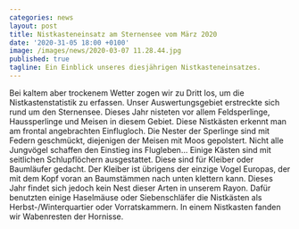 ```yaml
---
categories: news
layout: post
title: Nistkasteneinsatz am Sternensee vom März 2020
date: '2020-31-05 18:00 +0100'
image: /images/news/2020-03-07 11.28.44.jpg
published: true
tagline: Ein Einblick unseres diesjährigen Nistkasteneinsatzes. 
---
```


Bei kaltem aber trockenem Wetter zogen wir zu Dritt los, um die Nistkastenstatistik zu
erfassen. Unser Auswertungsgebiet erstreckte sich rund um den Sternensee. Dieses Jahr
nisteten vor allem Feldsperlinge, Haussperlinge und Meisen in diesem Gebiet. Diese Nistkästen
erkennt man am frontal angebrachten Einflugloch. Die Nester der Sperlinge sind mit Federn
geschmückt, diejenigen der Meisen mit Moos gepolstert. Nicht alle Jungvögel schaffen den
Einstieg ins Flugleben...
Einige Kästen sind mit seitlichen Schlupflöchern ausgestattet. Diese sind für Kleiber oder
Baumläufer gedacht. Der Kleiber ist übrigens der einzige Vogel Europas, der mit dem Kopf
voran an Baumstämmen nach unten klettern kann. Dieses Jahr findet sich jedoch kein Nest
dieser Arten in unserem Rayon. Dafür benutzten einige Haselmäuse oder Siebenschläfer die
Nistkästen als Herbst-/Winterquartier oder Vorratskammern. In einem Nistkasten fanden wir
Wabenresten der Hornisse.



